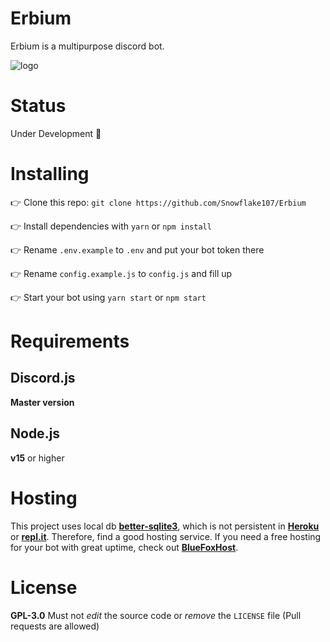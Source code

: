 # Erbium
Erbium is a multipurpose discord bot.

![logo](https://raw.githubusercontent.com/Snowflake107/Erbium/main/assets/ersm.png)

# Status
Under Development 🚧

# Installing
👉 Clone this repo: `git clone https://github.com/Snowflake107/Erbium`

👉 Install dependencies with `yarn` or `npm install`

👉 Rename `.env.example` to `.env` and put your bot token there

👉 Rename `config.example.js` to `config.js` and fill up

👉 Start your bot using `yarn start` or `npm start`

# Requirements
## Discord.js
**Master version**

## Node.js
**v15** or higher

# Hosting
This project uses local db **[better-sqlite3](https://npmjs.com/package/better-sqlite3)**, which is not persistent in **[Heroku](https://heroku.com)** or **[repl.it](https://repl.it)**. Therefore, find a good hosting service. If you need a free hosting for your bot with great uptime, check out **[BlueFoxHost](https://bluefoxhost.com)**.

# License
**GPL-3.0**
Must not *edit* the source code or *remove* the `LICENSE` file (Pull requests are allowed)
